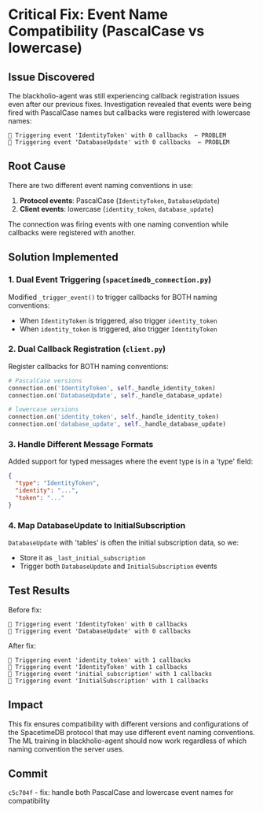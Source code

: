 # Critical Fix: Event Name Compatibility (PascalCase vs lowercase)

## Issue Discovered
The blackholio-agent was still experiencing callback registration issues even after our previous fixes. Investigation revealed that events were being fired with PascalCase names but callbacks were registered with lowercase names:

```
🚀 Triggering event 'IdentityToken' with 0 callbacks  ← PROBLEM
🚀 Triggering event 'DatabaseUpdate' with 0 callbacks  ← PROBLEM
```

## Root Cause
There are two different event naming conventions in use:
1. **Protocol events**: PascalCase (`IdentityToken`, `DatabaseUpdate`)
2. **Client events**: lowercase (`identity_token`, `database_update`)

The connection was firing events with one naming convention while callbacks were registered with another.

## Solution Implemented

### 1. Dual Event Triggering (`spacetimedb_connection.py`)
Modified `_trigger_event()` to trigger callbacks for BOTH naming conventions:
- When `IdentityToken` is triggered, also trigger `identity_token`
- When `identity_token` is triggered, also trigger `IdentityToken`

### 2. Dual Callback Registration (`client.py`)
Register callbacks for BOTH naming conventions:
```python
# PascalCase versions
connection.on('IdentityToken', self._handle_identity_token)
connection.on('DatabaseUpdate', self._handle_database_update)

# lowercase versions
connection.on('identity_token', self._handle_identity_token)
connection.on('database_update', self._handle_database_update)
```

### 3. Handle Different Message Formats
Added support for typed messages where the event type is in a 'type' field:
```json
{
  "type": "IdentityToken",
  "identity": "...",
  "token": "..."
}
```

### 4. Map DatabaseUpdate to InitialSubscription
`DatabaseUpdate` with 'tables' is often the initial subscription data, so we:
- Store it as `_last_initial_subscription`
- Trigger both `DatabaseUpdate` and `InitialSubscription` events

## Test Results

Before fix:
```
🚀 Triggering event 'IdentityToken' with 0 callbacks
🚀 Triggering event 'DatabaseUpdate' with 0 callbacks
```

After fix:
```
🚀 Triggering event 'identity_token' with 1 callbacks
🚀 Triggering event 'IdentityToken' with 1 callbacks
🚀 Triggering event 'initial_subscription' with 1 callbacks
🚀 Triggering event 'InitialSubscription' with 1 callbacks
```

## Impact
This fix ensures compatibility with different versions and configurations of the SpacetimeDB protocol that may use different event naming conventions. The ML training in blackholio-agent should now work regardless of which naming convention the server uses.

## Commit
`c5c704f` - fix: handle both PascalCase and lowercase event names for compatibility
